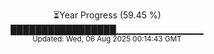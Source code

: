 <p align="center">
⏳Year Progress (59.45 %)<br>
█████████████████▁▁▁▁▁▁▁▁▁▁▁▁▁ <br>
<sub>Updated: Wed, 06 Aug 2025 00:14:43 GMT</sub>
</p>

